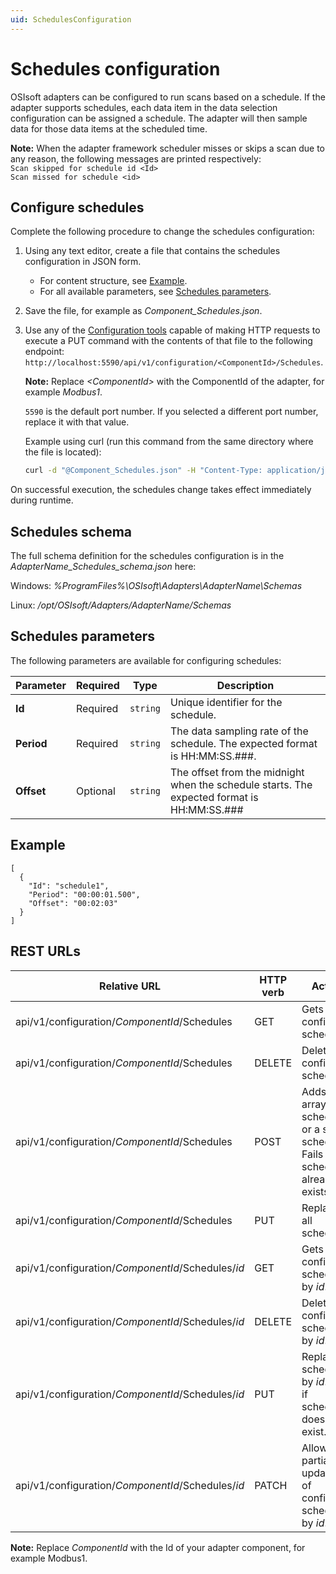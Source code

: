 ```yaml
---
uid: SchedulesConfiguration
---
```


# Schedules configuration

OSIsoft adapters can be configured to run scans based on a schedule. If the adapter supports schedules, each data item in the data selection configuration can be assigned a schedule. The adapter will then sample data for those data items at the scheduled time.

**Note:** When the adapter framework scheduler misses or skips a scan due to any reason, the following messages are printed respectively:<br>`Scan skipped for schedule id <Id>`<br>`Scan missed for schedule <id>`

## Configure schedules

Complete the following procedure to change the schedules configuration:

1. Using any text editor, create a file that contains the schedules configuration in JSON form.
    - For content structure, see [Example](#example).
    - For all available parameters, see [Schedules parameters](#schedules-parameters).

2. Save the file, for example as *Component_Schedules.json*.

3. Use any of the [Configuration tools](xref:ConfigurationTools) capable of making HTTP requests to execute a PUT command with the contents of that file to the following endpoint: `http://localhost:5590/api/v1/configuration/<ComponentId>/Schedules`.

    **Note:**  Replace _&lt;ComponentId&gt;_ with the ComponentId of the adapter, for example _Modbus1_.

    `5590` is the default port number. If you selected a different port number, replace it with that value.

    Example using curl (run this command from the same directory where the file is located):

    ```bash
    curl -d "@Component_Schedules.json" -H "Content-Type: application/json" -X PUT "http://localhost:5590/api/v1/configuration/<ComponentId>/Schedules"
    ```

On successful execution, the schedules change takes effect immediately during runtime.

## Schedules schema

The full schema definition for the schedules configuration is in the  _AdapterName_Schedules_schema.json_ here:

Windows: *%ProgramFiles%\OSIsoft\Adapters\AdapterName\Schemas*

Linux: */opt/OSIsoft/Adapters/AdapterName/Schemas*

## Schedules parameters

The following parameters are available for configuring schedules:

| Parameter                | Required | Type      | Description |
| ------------------------ | -------- | --------- | ----------- |
|**Id**              | Required | `string` | Unique identifier for the schedule. |
|**Period** | Required | `string` | The data sampling rate of the schedule. The expected format is HH:MM:SS.###. |
|**Offset**     | Optional | `string` | The offset from the midnight when the schedule starts. The expected format is HH:MM:SS.### |

## Example

```code
[
  {
    "Id": "schedule1",
    "Period": "00:00:01.500",
    "Offset": "00:02:03"
  }
]
```

## REST URLs

| Relative URL | HTTP verb | Action |
| ------------ | --------- | ------ |
| api/v1/configuration/_ComponentId_/Schedules      | GET       | Gets all configured schedules. |
| api/v1/configuration/_ComponentId_/Schedules      | DELETE    | Deletes all configured schedules. |
| api/v1/configuration/_ComponentId_/Schedules      | POST      | Adds an array of schedules or a single schedule. Fails if any schedule already exists. |
| api/v1/configuration/_ComponentId_/Schedules      | PUT       | Replaces all schedules. |
| api/v1/configuration/_ComponentId_/Schedules/*id* | GET       | Gets configured schedule by *id*. |
| api/v1/configuration/_ComponentId_/Schedules/*id*| DELETE     | Deletes configured schedule by *id*. |
| api/v1/configuration/_ComponentId_/Schedules/*id* | PUT       | Replaces schedule by *id*. Fails if schedule does not exist. |
| api/v1/configuration/_ComponentId_/Schedules/*id* | PATCH     | Allows partial updating of configured schedule by *id*. |

**Note:** Replace *ComponentId* with the Id of your adapter component, for example Modbus1.
